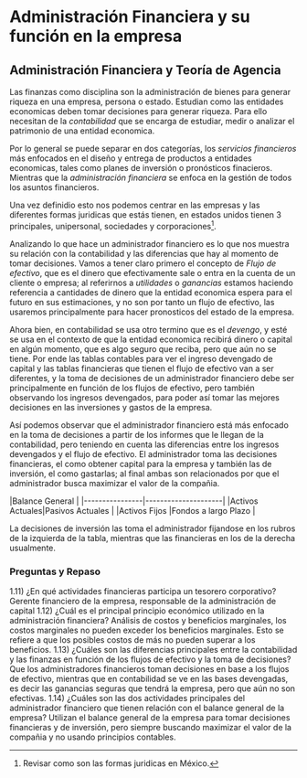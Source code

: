 # Administración Financiera y su función en la empresa

## Administración Financiera y Teoría de Agencia

Las finanzas como disciplina son la administración de bienes para generar riqueza en una empresa, persona o estado. Estudian  como las entidades economicas
deben tomar decisiones para generar riqueza. Para ello necesitan de la *contabilidad* que se encarga de estudiar, medir o analizar el patrimonio de una entidad economica.

Por lo general se puede separar en dos categorías, los *servicios financieros* más enfocados en el diseño y entrega de productos  a entidades economicas, tales como planes de inversión
 o pronósticos finacieros. Mientras que la *administración financiera* se enfoca en la gestión de todos los asuntos financieros.

Una vez definidio esto nos podemos centrar en las empresas y las diferentes formas juridicas que estás tienen, en estados unidos tienen 3 principales, unipersonal, sociedades y
corporaciones[^1].

[^1]: Revisar como son las formas juridicas en México.


Analizando lo que hace un administrador financiero es lo que nos muestra su relación con la contabilidad y las diferencias que hay al momento de tomar decisiones. Vamos a tener
claro primero el concepto de *Flujo de efectivo*, que es el dinero que efectivamente sale o entra en la cuenta de un cliente o empresa; al referirnos  a *utilidades* o
*ganancias* estamos haciendo referencia a cantidades de dinero que la entidad economica espera para el futuro en sus estimaciones, y no son por tanto un flujo de efectivo,
las usaremos principalmente para hacer pronosticos del estado de la empresa.

Ahora bien, en contabilidad se usa otro termino que es el *devengo*, y esté se usa en el contexto de que la entidad economica recibirá dinero o capital en algún momento, que
es algo seguro que reciba, pero que aún no se tiene. Por ende  las tablas contables para ver el ingreso devengado de capital y las tablas financieras que tienen el flujo
de efectivo van a ser diferentes, y la toma de decisiones de un administrador financiero debe ser principalmente en función de los flujos de efectivo, pero también
observando los ingresos devengados, para poder así tomar las mejores decisiones en las inversiones y gastos de la empresa.


Así podemos observar que el administrador financiero está más enfocado en la toma de decisiones a partir de los informes que le llegan de la contabilidad, pero teniendo en cuenta las diferencias entre los ingresos devengados y el
flujo de efectivo. El administrador toma las decisiones financieras, el como obtener capital para la empresa y también
las de inversión, el como gastarlas; al final ambas son relacionados por que el administrador busca maximizar el valor de la compañia.

|Balance General |
|----------------|---------------------|
|Activos Actuales|Pasivos Actuales     |
|Activos Fijos   |Fondos a largo Plazo |

La decisiones de inversión las toma el administrador fijandose en los rubros de la izquierda de la tabla, mientras que
las financieras en los de la derecha usualmente.


### Preguntas y Repaso

1.11) ¿En qué actividades financieras participa un tesorero corporativo? Gerente financiero de la empresa, responsable de la administración de capital
1.12) ¿Cuál es el principal principio económico utilizado en la administración financiera? Análisis de costos y beneficios marginales, los costos marginales no pueden exceder los beneficios marginales. Esto se refiere a que los posibles costos de más no pueden superar a los beneficios.
1.13) ¿Cuáles son las diferencias principales entre la contabilidad y las finanzas
en función de los flujos de efectivo y la toma de decisiones? Que los administradores financieros toman decisiones en base a los flujos de efectivo, mientras que en contabilidad se ve en las bases devengadas, es decir las ganancias seguras que tendrá la empresa, pero que aún no son efectivas.
1.14) ¿Cuáles son las dos actividades principales del administrador financiero
que tienen relación con el balance general de la empresa? Utilizan el balance general de la empresa para tomar decisiones
financieras y de inversión, pero siempre buscando maximizar el valor de la compañia y no usando principios contables.